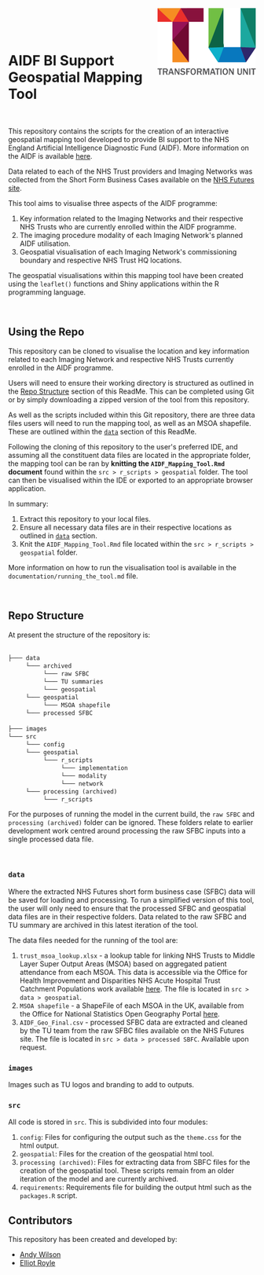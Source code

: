 <img src="images/TU_logo_large.png" alt="TU logo" width="200" align="right"/>

<br/>

<br/>

<br/>

# AIDF BI Support Geospatial Mapping Tool

<br/>

This repository contains the scripts for the creation of an interactive geospatial mapping tool developed to provide BI support to the NHS England Artificial Intelligence Diagnostic Fund (AIDF). More information on the AIDF is available [here](https://transform.england.nhs.uk/ai-lab/ai-lab-programmes/ai-in-imaging/ai-diagnostic-fund/).

Data related to each of the NHS Trust providers and Imaging Networks was collected from the Short Form Business Cases available on the [NHS Futures site](https://future.nhs.uk/NationalDiagnosticsProgramme/view?objectId=45347088).

This tool aims to visualise three aspects of the AIDF programme:

1. Key information related to the Imaging Networks and their respective NHS Trusts who are currently enrolled within the AIDF programme.
2. The imaging procedure modality of each Imaging Network's planned AIDF utilisation.
3. Geospatial visualisation of each Imaging Network's commissioning boundary and respective NHS Trust HQ locations.

The geospatial visualisations within this mapping tool have been created using the `leaflet()` functions and Shiny applications within the R programming language.

<br/>

## Using the Repo

This repository can be cloned to visualise the location and key information related to each Imaging Network and respective NHS Trusts currently enrolled in the AIDF programme.

Users will need to ensure their working directory is structured as outlined in the [Repo Structure](#repo-structure) section of this ReadMe. This can be completed using Git or by simply downloading a zipped version of the tool from this repository.

As well as the scripts included within this Git repository, there are three data files users will need to run the mapping tool, as well as an MSOA shapefile. These are outlined within the [`data`](#data) section of this ReadMe.

Following the cloning of this repository to the user's preferred IDE, and assuming all the constituent data files are located in the appropriate folder, the mapping tool can be ran by **knitting the `AIDF_Mapping_Tool.Rmd` document** found within the `src > r_scripts > geospatial` folder. The tool can then be visualised within the IDE or exported to an appropriate browser application.

In summary:

1. Extract this repository to your local files.
2. Ensure all necessary data files are in their respective locations as outlined in [`data`](#data) section.
3. Knit the `AIDF_Mapping_Tool.Rmd` file located within the `src > r_scripts > geospatial` folder.

More information on how to run the visualisation tool is available in the `documentation/running_the_tool.md` file.

<br/>

## Repo Structure

At present the structure of the repository is:

``` plaintext

├─── data
     └─── archived
          └─── raw SFBC
          └─── TU summaries
          └─── geospatial
     └─── geospatial
          └─── MSOA shapefile
     └─── processed SFBC
     
├─── images
└─── src
     └─── config
     └─── geospatial
          └─── r_scripts
               └─── implementation
               └─── modality
               └─── network
     └─── processing (archived)
          └─── r_scripts
```

For the purposes of running the model in the current build, the `raw SFBC` and `processing (archived)` folder can be ignored. These folders relate to earlier development work centred around processing the raw SFBC inputs into a single processed data file.

<br/>

### `data`
Where the extracted NHS Futures short form business case (SFBC) data will be saved for loading and processing. To run a simplified version of this tool, the user will only need to ensure that the processed SFBC and geospatial data files are in their respective folders. Data related to the raw SFBC and TU summary are archived in this latest iteration of the tool. 

The data files needed for the running of the tool are:

1. `trust_msoa_lookup.xlsx` - a lookup table for linking NHS Trusts to Middle Layer Super Output Areas (MSOA) based on aggregated patient attendance from each MSOA. This data is accessible via the Office for Health Improvement and Disparities NHS Acute Hospital Trust Catchment Populations work available [here](https://app.powerbi.com/view?r=eyJrIjoiODZmNGQ0YzItZDAwZi00MzFiLWE4NzAtMzVmNTUwMThmMTVlIiwidCI6ImVlNGUxNDk5LTRhMzUtNGIyZS1hZDQ3LTVmM2NmOWRlODY2NiIsImMiOjh9). The file is located in `src > data > geospatial`.
2. `MSOA shapefile` - a ShapeFile of each MSOA in the UK, available from the Office for National Statistics Open Geography Portal [here](https://geoportal.statistics.gov.uk/datasets/ons::msoa-2011-to-msoa-2021-to-local-authority-district-2022-lookup-for-england-and-wales/about).
3. `AIDF_Geo_Final.csv` - processed SFBC data are extracted and cleaned by the TU team from the raw SFBC files available on the NHS Futures site. The file is located in `src > data > processed SBFC`. Available upon request.

### `images`

Images such as TU logos and branding to add to outputs.

### `src`

All code is stored in `src`. This is subdivided into four modules:

1. `config`: Files for configuring the output such as the `theme.css` for the html output.
2. `geospatial`: Files for the creation of the geospatial html tool.
3. `processing (archived)`: Files for extracting data from SBFC files for the creation of the geospatial tool. These scripts remain from an older iteration of the model and are currently archived.
4. `requirements`: Requirements file for building the output html such as the `packages.R` script.

## Contributors

This repository has been created and developed by:

-   [Andy Wilson](https://github.com/ASW-Analyst)
-   [Elliot Royle](https://github.com/elliotroyle)
